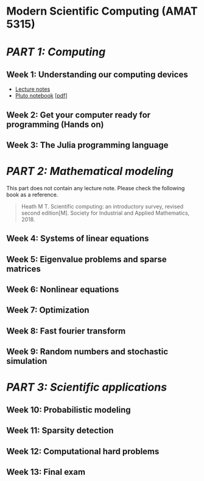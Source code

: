 # Modern Scientific Computing (AMAT 5315)

# *PART 1: Computing*
## Week 1: Understanding our computing devices
* [Lecture notes](#)
* [Pluto notebook](notebooks/1.understanding-our-computing-devices.jl) [[pdf](notebooks/1.understanding-our-computing-devices.pdf)]

## Week 2: Get your computer ready for programming (Hands on)

## Week 3: The Julia programming language

# *PART 2: Mathematical modeling*
This part does not contain any lecture note.
Please check the following book as a reference.
> Heath M T. Scientific computing: an introductory survey, revised second edition[M]. Society for Industrial and Applied Mathematics, 2018.

## Week 4: Systems of linear equations

## Week 5: Eigenvalue problems and sparse matrices

## Week 6: Nonlinear equations

## Week 7: Optimization

## Week 8: Fast fourier transform

## Week 9: Random numbers and stochastic simulation

# *PART 3: Scientific applications*
## Week 10: Probabilistic modeling

## Week 11: Sparsity detection

## Week 12: Computational hard problems

## Week 13: Final exam
